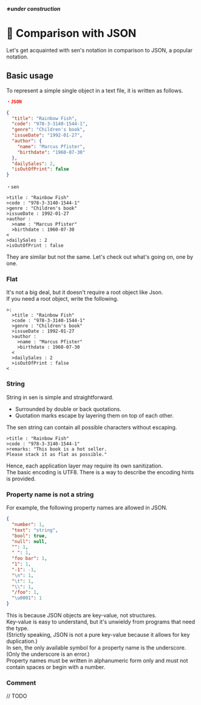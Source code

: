 ***※under construction***

# 👀 Comparison with JSON
Let's get acquainted with sen's notation in comparison to JSON, a popular notation.
## Basic usage
To represent a simple single object in a text file, it is written as follows.

```JSON
・JSON

{
  "title": "Rainbow Fish",
  "code": "978-3-3140-1544-1",
  "genre": "Children's book",
  "issueDate": "1992-01-27",
  "author": {
    "name": "Marcus Pfister",
    "birthdate": "1960-07-30"
  },
  "dailySales": 2,
  "isOutOfPrint": false
}
```
```sen
・sen

>title : "Rainbow Fish"
>code : "978-3-3140-1544-1"
>genre : "Children's book"
>issueDate : 1992-01-27
>author :
  >name : "Marcus Pfister"
  >birthdate : 1960-07-30
<
>dailySales : 2
>isOutOfPrint : false
```
They are similar but not the same. Let's check out what's going on, one by one.
### Flat
It's not a big deal, but it doesn't require a root object like Json.  
If you need a root object, write the following.
```sen
>:
  >title : "Rainbow Fish"
  >code : "978-3-3140-1544-1"
  >genre : "Children's book"
  >issueDate : 1992-01-27
  >author :
    >name : "Marcus Pfister"
    >birthdate : 1960-07-30
  <
  >dailySales : 2
  >isOutOfPrint : false
<
```
### String
String in sen is simple and straightforward.  
- Surrounded by double or back quotations.  
- Quotation marks escape by layering them on top of each other.  

The sen string can contain all possible characters without escaping.  
```sen
>title : "Rainbow Fish"
>code : "978-3-3140-1544-1"
>remarks: "This book is a hot seller.
Please stack it as flat as possible."
```
Hence, each application layer may require its own sanitization.  
The basic encoding is UTF8. There is a way to describe the encoding hints is provided.  
### Property name is not a string
For example, the following property names are allowed in JSON.  
```JSON
{
  "number": 1,
  "text": "string",
  "bool": true,
  "null": null,
  "": 1,
  " ": 1,
  "foo bar": 1,
  "1": 1,
  "-1": -1,
  "\n": 1,
  "\t": 1,
  "\\": 1,
  "/foo": 1,
  "\u0001": 1
}
```
This is because JSON objects are key-value, not structures.  
Key-value is easy to understand, but it's unwieldy from programs that need the type.  
(Strictly speaking, JSON is not a pure key-value because it allows for key duplication.)  
In sen, the only available symbol for a property name is the underscore. (Only the underscore is an error.)  
Property names must be written in alphanumeric form only and must not contain spaces or begin with a number.  
### Comment

// TODO





